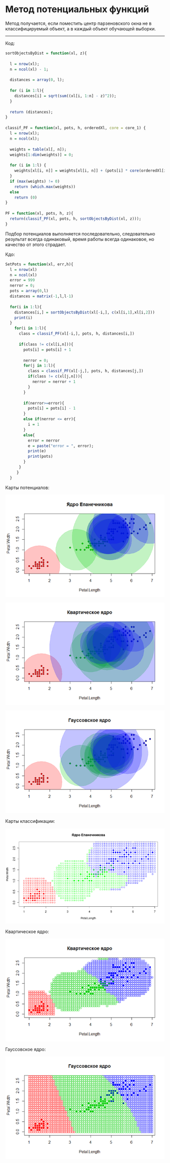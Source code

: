 # Метод потенциальных функций

Метод получается, если поместить центр парзеновского окна не в классифицируемый объект, а в каждый объект обучающей выборки.

---

Код:

```R
sortObjectsByDist = function(xl, z){
  
  l = nrow(xl);
  n = ncol(xl) - 1;
  
  distances = array(0, l);
  
  for (i in 1:l){
    distances[i] = sqrt(sum((xl[i, 1:n] - z)^2));
  }
  
  return (distances);
}

classif_PF = function(xl, pots, h, orderedXl, core = core_1) {
  l = nrow(xl);
  n = ncol(xl);
  
  weights = table(xl[, n]);
  weights[1:dim(weights)] = 0;
  
  for (i in 1:l) {
    weights[xl[i, n]] = weights[xl[i, n]] + (pots[i] * core(orderedXl[i] / h));
  }
  if (max(weights) != 0)
    return (which.max(weights))
  else
    return (0)
}

PF = function(xl, pots, h, z){
  return(classif_PF(xl, pots, h, sortObjectsByDist(xl, z)));
}
```

Подбор потенциалов выполняется последовательно, следовательно результат всегда одинаковый, время работы всегда одинаковое, но качество от этого страдает.

Кдо:

```R
SetPots = function(xl, err,h){
  l = nrow(xl)
  n = ncol(xl)
  error = 999
  nerror = 0;
  pots = array(0,l)
  distances = matrix(-1,l,l-1)
  
  for(i in 1:l){
    distances[i,] = sortObjectsByDist(xl[-i,], c(xl[i,1],xl[i,2]))
    print(i)
  }
    for(i in 1:l){
      class = classif_PF(xl[-i,], pots, h, distances[i,])
      
      if(class != c(xl[i,n])){
        pots[i] = pots[i] + 1
        
        nerror = 0;
        for(j in 1:l){
          class = classif_PF(xl[-j,], pots, h, distances[j,])
          if(class != c(xl[j,n])){
            nerror = nerror + 1
          }
        }
        
        if(nerror>=error){
          pots[i] = pots[i] - 1
        }
        else if(nerror <= err){
          i = 1
        }
        else{
          error = nerror
          e = paste("error = ", error);
          print(e)
          print(pots)
        }
      }
     }
  }
```

Карты потенциалов:

![Ну нет ее и все! Отстань!](/PF/PF11.png)

![Ну нет ее и все! Отстань!](/PF/PF12.png)

![Ну нет ее и все! Отстань!](/PF/PF13.png)

Карты классификации:

![Ну нет ее и все! Отстань!](/PF/PF(11).png)

Квартическое ядро:

![Ну нет ее и все! Отстань!](/PF/PF(22).png)

Гауссовское ядро:

![Ну нет ее и все! Отстань!](/PF/PF(33).png)
